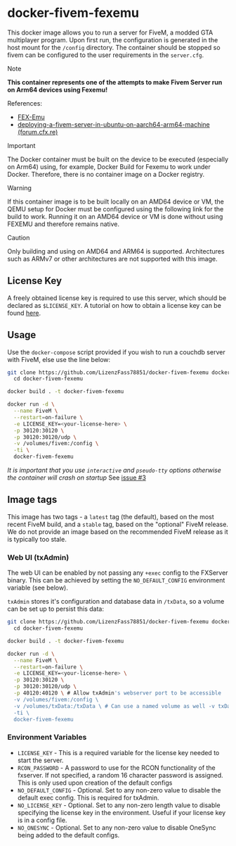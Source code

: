 # docker-fivem-fexemu

This docker image allows you to run a server for FiveM, a modded GTA multiplayer program.
Upon first run, the configuration is generated in the host mount for the `/config` directory.
The container should be stopped so fivem can be configured to the user requirements in the `server.cfg`.

> [!NOTE]
> **This container represents one of the attempts to make Fivem Server run on Arm64 devices using Fexemu!**
> 
> References:
> - [FEX-Emu](https://github.com/FEX-Emu/FEX)
> - [deploying-a-fivem-server-in-ubuntu-on-aarch64-arm64-machine (forum.cfx.re)](https://forum.cfx.re/t/deploying-a-fivem-server-in-ubuntu-on-aarch64-arm64-machine/5185384)

> [!IMPORTANT]
> The Docker container must be built on the device to be executed (especially on Arm64) using, for example, Docker Build for Fexemu to work under Docker.
> Therefore, there is no container image on a Docker registry.

> [!WARNING]
> If this container image is to be built locally on an AMD64 device or VM, the QEMU setup for Docker must be configured using the following link for the build to work. 
> Running it on an AMD64 device or VM is done without using FEXEMU and therefore remains native.

> [!CAUTION]
> Only building and using on AMD64 and ARM64 is supported. 
> Architectures such as ARMv7 or other architectures are not supported with this image.

## License Key

A freely obtained license key is required to use this server, which should be declared as `$LICENSE_KEY`. A tutorial on how to obtain a license key can be found [here](https://forum.fivem.net/t/explained-how-to-make-add-a-server-key/56120).

## Usage

Use the `docker-compose` script provided if you wish to run a couchdb server with FiveM, else use the line below:

```sh
git clone https://github.com/LizenzFass78851/docker-fivem-fexemu docker-fivem-fexemu \
  cd docker-fivem-fexemu

docker build . -t docker-fivem-fexemu

docker run -d \
  --name FiveM \
  --restart=on-failure \
  -e LICENSE_KEY=<your-license-here> \
  -p 30120:30120 \
  -p 30120:30120/udp \
  -v /volumes/fivem:/config \
  -ti \
  docker-fivem-fexemu
```

_It is important that you use `interactive` and `pseudo-tty` options otherwise the container will crash on startup_
See [issue #3](https://github.com/spritsail/fivem/issues/3)

## Image tags

This image has two tags - a `latest` tag (the default), based on the most recent FiveM build, and a `stable` tag, based on the "optional" FiveM release. We do not provide an image based on the recommended FiveM release as it is typically too stale.

### Web UI (txAdmin)

The web UI can be enabled by not passing any `+exec` config to the FXServer binary. This can be achieved by setting the `NO_DEFAULT_CONFIG` environment variable (see below).

`txAdmin` stores it's configuration and database data in `/txData`, so a volume can be set up to persist this data:

```sh
git clone https://github.com/LizenzFass78851/docker-fivem-fexemu docker-fivem-fexemu \
  cd docker-fivem-fexemu

docker build . -t docker-fivem-fexemu

docker run -d \
  --name FiveM \
  --restart=on-failure \
  -e LICENSE_KEY=<your-license-here> \
  -p 30120:30120 \
  -p 30120:30120/udp \
  -p 40120:40120 \ # Allow txAdmin's webserver port to be accessible
  -v /volumes/fivem:/config \
  -v /volumes/txData:/txData \ # Can use a named volume as well -v txData:/txData \
  -ti \
  docker-fivem-fexemu
```

### Environment Variables

- `LICENSE_KEY` - This is a required variable for the license key needed to start the server.
- `RCON_PASSWORD` - A password to use for the RCON functionality of the fxserver. If not specified, a random 16 character password is assigned. This is only used upon creation of the default configs
- `NO_DEFAULT_CONFIG` - Optional. Set to any non-zero value to disable the default exec config. This is required for txAdmin.
- `NO_LICENSE_KEY` - Optional. Set to any non-zero length value to disable specifying the license key in the environment. Useful if your license key is in a config file.
- `NO_ONESYNC` - Optional. Set to any non-zero value to disable OneSync being added to the default configs.
